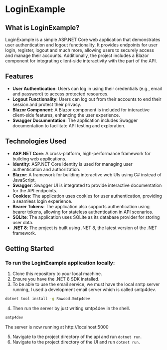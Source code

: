 # LoginExample

## What is LoginExample?

LoginExample is a simple ASP.NET Core web application that demonstrates user authentication and logout functionality. It provides endpoints for user login, register, logout and much more, allowing users to securely access and manage their accounts. Additionally, the project includes a Blazor component for integrating client-side interactivity with the part of the API.

## Features

- **User Authentication**: Users can log in using their credentials (e.g., email and password) to access protected resources.
- **Logout Functionality**: Users can log out from their accounts to end their session and protect their privacy.
- **Blazor Component**: A Blazor component is included for interactive client-side features, enhancing the user experience.
- **Swagger Documentation**: The application includes Swagger documentation to facilitate API testing and exploration.

## Technologies Used

- **ASP.NET Core**: A cross-platform, high-performance framework for building web applications.
- **Identity**: ASP.NET Core Identity is used for managing user authentication and authorization.
- **Blazor**: A framework for building interactive web UIs using C# instead of JavaScript.
- **Swagger**: Swagger UI is integrated to provide interactive documentation for the API endpoints.
- **Cookies**: The application uses cookies for user authentication, providing a seamless login experience.
- **Bearer Tokens**: The application also supports authentication using bearer tokens, allowing for stateless authentication in API scenarios.
- **SQLite**: The application uses SQLite as its database provider for storing user data.
- **.NET 8**: The project is built using .NET 8, the latest version of the .NET framework.

## Getting Started

### To run the LoginExample application locally:

1. Clone this repository to your local machine.
2. Ensure you have the .NET 8 SDK installed.
3. To be able to use the email service, we must have the local smtp server running, I used a development email server which is called smtp4dev.
```bash
dotnet tool install -g Rnwood.Smtp4dev
```
4. Then run the server by just writing smtp4dev in the shell.
```bash
smtp4dev
```
The server is now running at http://localhost:5000

5. Navigate to the project directory of the api and run `dotnet run`.
6. Navigate to the project directory of the UI and run `dotnet run`.
